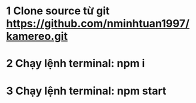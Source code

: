 # 1 Clone source từ git https://github.com/nminhtuan1997/kamereo.git
# 2 Chạy lệnh terminal: npm i
# 3 Chạy lệnh terminal: npm start